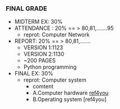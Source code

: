### FINAL GRADE
- MIDTERM EX: 30%
- ATTENDANCE : 20%  == > 80,81,.......95
  - reprot: Computer Network 
- REPORT:  20%  == > 80,81,.......
  - VERSION 1:1123
  - VERSION 2:1130
  - ~200 PAGES 
  - Python programming
- FINAL EX: 30% 
  - reprot: Computer system
    - comtent
    - A.Computer hardware [ref4you](https://github.com/MyDearGreatTeacher/ComputerScience2022/blob/main/CourseMaterials/ComputerHardware.md) 
    - B.Operating system  [ref4you]
